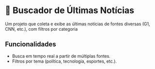 # 📰 Buscador de Últimas Notícias

Um projeto que coleta e exibe as últimas notícias de fontes diversas (G1, CNN, etc.), com filtros por categoria 

## Funcionalidades
- Busca em tempo real a partir de múltiplas fontes.
- Filtros por tema (política, tecnologia, esportes, etc.).

